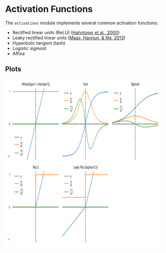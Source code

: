 # Activation Functions
The `activations` module implements several common activation functions:

- Rectified linear units (ReLU) ([Hahnloser et al., 2000](http://invibe.net/biblio_database_dyva/woda/data/att/6525.file.pdf))
- Leaky rectified linear units
  ([Maas, Hannun, & Ng, 2013](https://ai.stanford.edu/~amaas/papers/relu_hybrid_icml2013_final.pdf))
- Hyperbolic tangent (tanh)
- Logistic sigmoid
- Affine

## Plots
<p align="center">
<img src="img/plot.png" align='center' height="550" />
</p>
